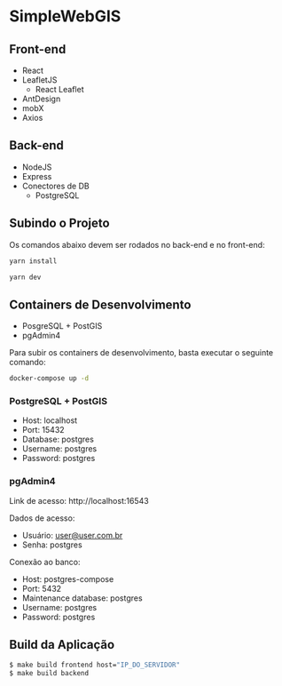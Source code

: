 # SimpleWebGIS

## Front-end

- React
- LeafletJS
  - React Leaflet
- AntDesign
- mobX
- Axios

## Back-end

- NodeJS
- Express
- Conectores de DB
  - PostgreSQL

## Subindo o Projeto

Os comandos abaixo devem ser rodados no back-end e no front-end:

```bash
yarn install

yarn dev
```

## Containers de Desenvolvimento

- PosgreSQL + PostGIS
- pgAdmin4

Para subir os containers de desenvolvimento, basta executar o seguinte comando:

```bash
docker-compose up -d
```

### PostgreSQL + PostGIS

- Host: localhost
- Port: 15432
- Database: postgres
- Username: postgres
- Password: postgres

### pgAdmin4

Link de acesso: http://localhost:16543

Dados de acesso:

- Usuário: user@user.com.br
- Senha: postgres

Conexão ao banco:

- Host: postgres-compose
- Port: 5432
- Maintenance database: postgres
- Username: postgres
- Password: postgres


## Build da Aplicação

```bash
$ make build frontend host="IP_DO_SERVIDOR"
$ make build backend
```